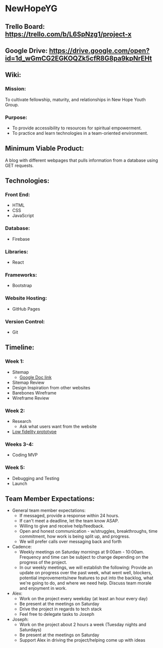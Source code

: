 # NewHopeYG

## Trello Board: https://trello.com/b/L6SpNzg1/project-x

## Google Drive: https://drive.google.com/open?id=1d_wGmCG2EGKOQZk5cfR8G8pa9kpNrEHt

## Wiki:

### Mission: 
To cultivate fellowship, maturity, and relationships in New Hope Youth Group.

### Purpose:
* To provide accessibility to resources for spiritual empowerment.
* To practice and learn technologies in a team-oriented environment.

## Minimum Viable Product:
A blog with different webpages that pulls information from a database using GET requests.

## Technologies:

### Front End: 
* HTML
* CSS
* JavaScript

### Database:
* Firebase

### Libraries: 
* React

### Frameworks: 
* Bootstrap

### Website Hosting:
* GitHub Pages

### Version Control:
* Git

## Timeline: 

### Week 1:
* Sitemap
    * [Google Doc link](https://docs.google.com/document/d/1BwrwS5_zx-phthdN40JxApirCp6GSZsujitGcHSCYi4/edit?usp=sharing)
* Sitemap Review
* Design Inspiration from other websites
* Barebones Wireframe
* Wireframe Review

### Week 2:
* Research
    * Ask what users want from the website
* [Low fidelity prototype](https://www.figma.com/file/wZ6e2QwYU8jd1ZMg25Z1O4/Untitled?node-id=0%3A1)

### Weeks 3-4:
* Coding MVP

### Week 5:
* Debugging and Testing
* Launch


## Team Member Expectations:
* General team member expectations:
    * If messaged, provide a response within 24 hours.
    * If can't meet a deadline, let the team know ASAP.
    * Willing to give and receive help/feedback.
    * Open and honest communication - w/struggles, breakthroughs, time commitment, how work is being split up, and progress.
    * We will prefer calls over messaging back and forth
* Cadence:
    * Weekly meetings on Saturday mornings at 9:00am - 10:00am. Frequency and time can be subject to change depending on the progress of the project. 
    * In our weekly meetings, we will establish the following: Provide an update on progress over the past week, what went well, blockers, potential improvements/new features to put into the backlog, what we're going to do, and where we need help. Discuss team morale and enjoyment in work.
* Alex:
    * Work on the project every weekday (at least an hour every day)
    * Be present at the meetings on Saturday
    * Drive the project in regards to tech stack
    * Feel free to delegate tasks to Joseph
* Joseph:
    * Work on the project about 2 hours a week (Tuesday nights and Saturdays)
    * Be present at the meetings on Saturday
    * Support Alex in driving the project/helping come up with ideas
